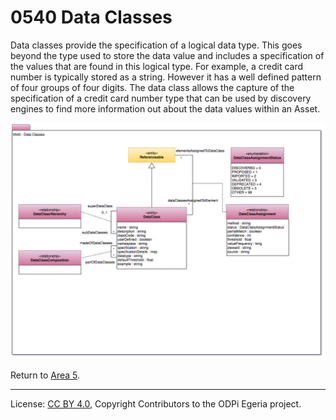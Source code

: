 <!-- SPDX-License-Identifier: CC-BY-4.0 -->
<!-- Copyright Contributors to the ODPi Egeria project. -->

# 0540 Data Classes

Data classes provide the specification of a logical data type.
This goes beyond the type used to store the data value and
includes a specification of the values that are found in this
logical type.  For example, a credit card number is typically
stored as a string.  However it has a well defined pattern of
four groups of four digits.  The data class allows the capture of
the specification of a credit card number type that can be used
by discovery engines to find more information out about
the data values within an Asset.

![UML](0540-Data-Classes.png)


Return to [Area 5](Area-5-models.md).

----
License: [CC BY 4.0](https://creativecommons.org/licenses/by/4.0/),
Copyright Contributors to the ODPi Egeria project.

